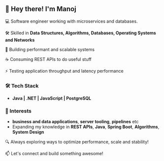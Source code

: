 ## 👋 Hey there! I'm Manoj

💻 Software engineer working with microservices and databases.  

🛠️ Skilled in **Data Structures, Algorithms, Databases, Operating Systems and Networks**

🔗 Building performant and scalable systems

☕️ Consuming REST APIs to do useful stuff

⚡ Testing application throughput and latency performance  

### 🛠 Tech Stack
- **Java | .NET | JavaScript | PostgreSQL**  

### 🚀 Interests  
- **business and data applications**, **server tooling**, **pipelines** etc
- Expanding my knowledge in **REST APIs**, **Java**, **Spring Boot**, **Algorithms**, **System Design**

🔍 Always exploring ways to optimize performance, scale and stability!

📫 Let's connect and build something awesome!
